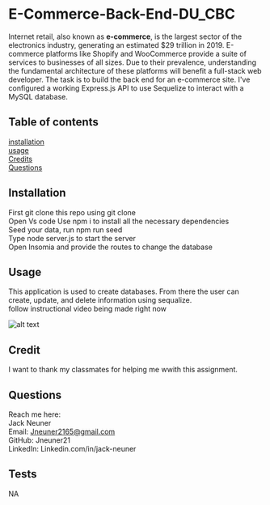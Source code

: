 # E-Commerce-Back-End-DU_CBC

Internet retail, also known as **e-commerce**, is the largest sector of the electronics industry, generating an estimated $29 trillion in 2019. E-commerce platforms like Shopify and WooCommerce provide a suite of services to businesses of all sizes. Due to their prevalence, understanding the fundamental architecture of these platforms will benefit a full-stack web developer. The task is to build the back end for an e-commerce site. I've configured a working Express.js API to use Sequelize to interact with a MySQL database.

## Table of contents

[installation](#installation)  
[usage](#usage)  
[Credits](#credits)  
[Questions](#Questions)

## Installation

First git clone this repo using git clone  
Open Vs code
Use npm i to install all the necessary dependencies  
Seed your data, run npm run seed  
Type node server.js to start the server  
Open Insomia and provide the routes to change the database

## Usage

This application is used to create databases. From there the user can create, update, and delete information using sequalize.  
follow instructional video being made right now

![alt text](assets/images/screenshot.png)

## Credit

I want to thank my classmates for helping me wwith this assignment.

## Questions

Reach me here:  
 Jack Neuner  
 Email: Jneuner2165@gmail.com  
 GitHub: Jneuner21  
 LinkedIn: Linkedin.com/in/jack-neuner

## Tests

NA
